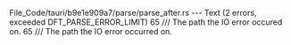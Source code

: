File_Code/tauri/b9e1e909a7/parse/parse_after.rs --- Text (2 errors, exceeded DFT_PARSE_ERROR_LIMIT)
65     /// The path the IO error occured on.                                                                                                                 65     /// The path the IO error occurred on.

